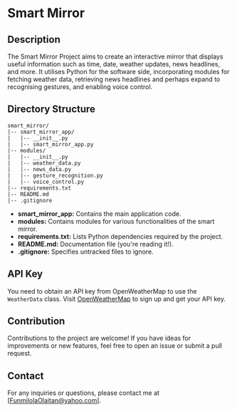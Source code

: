 # Smart Mirror 

## Description
The Smart Mirror Project aims to create an interactive mirror that displays useful information such as time, date, weather updates, news headlines, and more. It utilises Python for the software side, incorporating modules for fetching weather data, retrieving news headlines and perhaps expand to recognising gestures, and enabling voice control.

## Directory Structure
```
smart_mirror/
|-- smart_mirror_app/
|   |-- __init__.py
|   |-- smart_mirror_app.py
|-- modules/
|   |-- __init__.py
|   |-- weather_data.py
|   |-- news_data.py
|   |-- gesture_recognition.py
|   |-- voice_control.py
|-- requirements.txt
|-- README.md
|-- .gitignore
```

- **smart_mirror_app:** Contains the main application code.
- **modules:** Contains modules for various functionalities of the smart mirror.
- **requirements.txt:** Lists Python dependencies required by the project.
- **README.md:** Documentation file (you're reading it!).
- **.gitignore:** Specifies untracked files to ignore.

## API Key

You need to obtain an API key from OpenWeatherMap to use the `WeatherData` class. Visit [OpenWeatherMap](https://openweathermap.org/) to sign up and get your API key.

## Contribution
Contributions to the project are welcome! If you have ideas for improvements or new features, feel free to open an issue or submit a pull request.

## Contact
For any inquiries or questions, please contact me at [FunmilolaOlaitan@yahoo.com].

